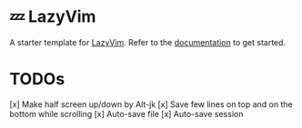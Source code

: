 # 💤 LazyVim

A starter template for [LazyVim](https://github.com/LazyVim/LazyVim).
Refer to the [documentation](https://lazyvim.github.io/installation) to get started.

# TODOs
[x] Make half screen up/down by Alt-jk
[x] Save few lines on top and on the bottom while scrolling 
[x] Auto-save file
[x] Auto-save session

